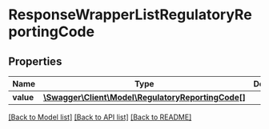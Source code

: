 # ResponseWrapperListRegulatoryReportingCode

## Properties
Name | Type | Description | Notes
------------ | ------------- | ------------- | -------------
**value** | [**\Swagger\Client\Model\RegulatoryReportingCode[]**](RegulatoryReportingCode.md) |  | [optional] 

[[Back to Model list]](../README.md#documentation-for-models) [[Back to API list]](../README.md#documentation-for-api-endpoints) [[Back to README]](../README.md)


